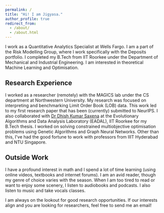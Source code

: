 ```yaml
---
permalink: /
title: "Hi! I am Jigyasa."
author_profile: true
redirect_from: 
  - /about/
  - /about.html
---
```


I work as a Quantitative Analytics Specialist at Wells Fargo. I am a part of the Risk Modelling Group, where I work specifically with the Deposits portfolio. I completed my B.Tech from IIT Roorkee under the Department of Mechanical and Industrial Engineering. I am interested in theoretical Machine Learning and Optimisation. 

## Research Experience

I worked as a researcher (remotely) with the MAGICS lab under the CS department at Northwestern University. My research was focused on interpreting and benchmarking Limit Order Book (LOB) data. This work led to my first research paper that has been (currently) submitted to NeurIPS. 
I also collaborated with [Dr Dhish Kumar Saxena](https://iitr.ac.in/Departments/Mechanical%20and%20Industrial%20Engineering%20Department/People/Faculty/100603.html) at the Evolutionary Algorithms and Data Analysis Laboratory (EADAL), IIT Roorkee for my B.Tech thesis. I worked on solving constrained multiobjective optimisation problems using Genetic Algorithms and Graph Neural Networks. 
Other than this, I've had the good fortune to work with professors from IIIT Hyderabad and NTU Singapore. 

## Outside Work
I have a profound interest in math and I spend a lot of time learning (using online videos, textbooks and internet forums).  I am an avid reader, though my genre of choice varies with the season. When I am too tired to read or want to enjoy some scenery, I listen to audiobooks and podcasts. I also listen to music and take vocals classes. 

I am always on the lookout for good research opportunities. If our interests align and you are looking for researchers, feel free to send me an email!
